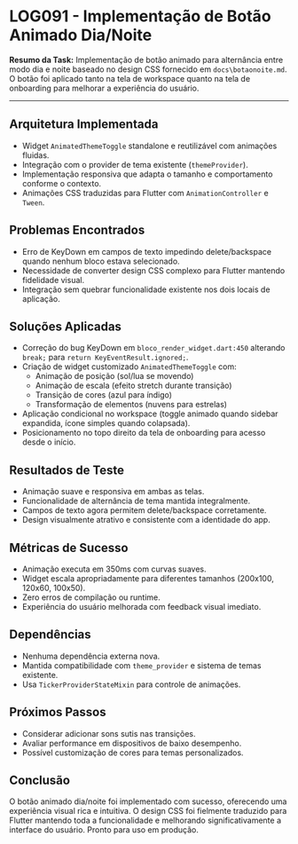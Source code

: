 # LOG091 - Implementação de Botão Animado Dia/Noite

**Resumo da Task:**
Implementação de botão animado para alternância entre modo dia e noite baseado no design CSS fornecido em `docs\botaonoite.md`. O botão foi aplicado tanto na tela de workspace quanto na tela de onboarding para melhorar a experiência do usuário.

---

## Arquitetura Implementada
- Widget `AnimatedThemeToggle` standalone e reutilizável com animações fluidas.
- Integração com o provider de tema existente (`themeProvider`).
- Implementação responsiva que adapta o tamanho e comportamento conforme o contexto.
- Animações CSS traduzidas para Flutter com `AnimationController` e `Tween`.

## Problemas Encontrados
- Erro de KeyDown em campos de texto impedindo delete/backspace quando nenhum bloco estava selecionado.
- Necessidade de converter design CSS complexo para Flutter mantendo fidelidade visual.
- Integração sem quebrar funcionalidade existente nos dois locais de aplicação.

## Soluções Aplicadas
- Correção do bug KeyDown em `bloco_render_widget.dart:450` alterando `break;` para `return KeyEventResult.ignored;`.
- Criação de widget customizado `AnimatedThemeToggle` com:
  - Animação de posição (sol/lua se movendo)
  - Animação de escala (efeito stretch durante transição)
  - Transição de cores (azul para índigo)
  - Transformação de elementos (nuvens para estrelas)
- Aplicação condicional no workspace (toggle animado quando sidebar expandida, ícone simples quando colapsada).
- Posicionamento no topo direito da tela de onboarding para acesso desde o início.

## Resultados de Teste
- Animação suave e responsiva em ambas as telas.
- Funcionalidade de alternância de tema mantida integralmente.
- Campos de texto agora permitem delete/backspace corretamente.
- Design visualmente atrativo e consistente com a identidade do app.

## Métricas de Sucesso
- Animação executa em 350ms com curvas suaves.
- Widget escala apropriadamente para diferentes tamanhos (200x100, 120x60, 100x50).
- Zero erros de compilação ou runtime.
- Experiência do usuário melhorada com feedback visual imediato.

## Dependências
- Nenhuma dependência externa nova.
- Mantida compatibilidade com `theme_provider` e sistema de temas existente.
- Usa `TickerProviderStateMixin` para controle de animações.

## Próximos Passos
- Considerar adicionar sons sutis nas transições.
- Avaliar performance em dispositivos de baixo desempenho.
- Possível customização de cores para temas personalizados.

## Conclusão
O botão animado dia/noite foi implementado com sucesso, oferecendo uma experiência visual rica e intuitiva. O design CSS foi fielmente traduzido para Flutter mantendo toda a funcionalidade e melhorando significativamente a interface do usuário. Pronto para uso em produção.